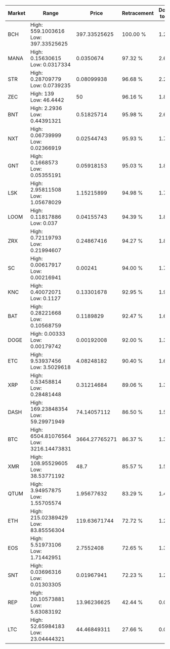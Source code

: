 | Market | Range | Price| Retracement | Doubles to 50% |
| --- | --- | --- | --- | --- |
| BCH | High: 559.1003616<br />Low: 397.33525625 | 397.33525625 | 100.00 % | 1.20 |
| MANA | High: 0.15630615<br />Low: 0.0317334 | 0.0350674 | 97.32 % | 2.68 |
| STR | High: 0.28709779<br />Low: 0.0739235 | 0.08099938 | 96.68 % | 2.23 |
| ZEC | High: 139<br />Low: 46.4442 | 50 | 96.16 % | 1.85 |
| BNT | High: 2.2936<br />Low: 0.44391321 | 0.51825714 | 95.98 % | 2.64 |
| NXT | High: 0.06739999<br />Low: 0.02366919 | 0.02544743 | 95.93 % | 1.79 |
| GNT | High: 0.1668573<br />Low: 0.05355191 | 0.05918153 | 95.03 % | 1.86 |
| LSK | High: 2.95811508<br />Low: 1.05678029 | 1.15215899 | 94.98 % | 1.74 |
| LOOM | High: 0.11817886<br />Low: 0.037 | 0.04155743 | 94.39 % | 1.87 |
| ZRX | High: 0.72119793<br />Low: 0.21994607 | 0.24867416 | 94.27 % | 1.89 |
| SC | High: 0.00617917<br />Low: 0.00216941 | 0.00241 | 94.00 % | 1.73 |
| KNC | High: 0.40072071<br />Low: 0.1127 | 0.13301678 | 92.95 % | 1.93 |
| BAT | High: 0.28221668<br />Low: 0.10568759 | 0.1189829 | 92.47 % | 1.63 |
| DOGE | High: 0.00333<br />Low: 0.00179742 | 0.00192008 | 92.00 % | 1.34 |
| ETC | High: 9.53937456<br />Low: 3.5029618 | 4.08248182 | 90.40 % | 1.60 |
| XRP | High: 0.53458814<br />Low: 0.28481448 | 0.31214684 | 89.06 % | 1.31 |
| DASH | High: 169.23848354<br />Low: 59.29971949 | 74.14057112 | 86.50 % | 1.54 |
| BTC | High: 6504.81076564<br />Low: 3216.14473831 | 3664.27765271 | 86.37 % | 1.33 |
| XMR | High: 108.95529605<br />Low: 38.53771192 | 48.7 | 85.57 % | 1.51 |
| QTUM | High: 3.94957875<br />Low: 1.55705574 | 1.95677632 | 83.29 % | 1.41 |
| ETH | High: 215.02389429<br />Low: 83.85556304 | 119.63671744 | 72.72 % | 1.25 |
| EOS | High: 5.51973106<br />Low: 1.71442951 | 2.7552408 | 72.65 % | 1.31 |
| SNT | High: 0.03696316<br />Low: 0.01303305 | 0.01967941 | 72.23 % | 1.27 |
| REP | High: 20.10573881<br />Low: 5.63083192 | 13.96236625 | 42.44 % | 0.00 |
| LTC | High: 52.65984183<br />Low: 23.04444321 | 44.46849311 | 27.66 % | 0.00 |
